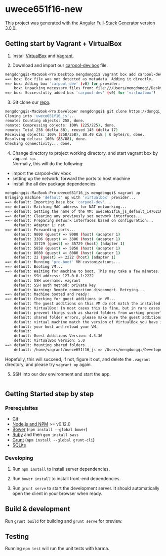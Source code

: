 # uwece651f16-new

This project was generated with the [Angular Full-Stack Generator](https://github.com/DaftMonk/generator-angular-fullstack) version 3.0.0.

## Getting start by Vagrant + VirtualBox
1. Install [VirtualBox](https://www.virtualbox.org) and [Vagrant](https://www.vagrantup.com/).

2. Download and import our [carpool-dev.box]() file. 
```bash
mengdongqis-MacBook-Pro:Desktop mengdongqi$ vagrant box add carpool-dev carpool-dev.box
==> box: Box file was not detected as metadata. Adding it directly…
==> box: Adding box 'carpool-dev' (v0) for provider: 
    box: Unpacking necessary files from: file:///Users/mengdongqi/Desktop/carpool-dev.box
==> box: Successfully added box 'carpool-dev' (v0) for 'virtualbox'!
```

3. Git clone our [repo](https://bitbucket.org/uwece651f16/uwece651f16_js). 
```bash
mengdongqis-MacBook-Pro:Developer mengdongqi$ git clone https://dongqi_meng@bitbucket.org/uwece651f16/uwece651f16_js.git 
Cloning into 'uwece651f16_js'...
remote: Counting objects: 258, done.
remote: Compressing objects: 100% (225/225), done.
remote: Total 258 (delta 88), reused 145 (delta 17)
Receiving objects: 100% (258/258), 88.49 KiB | 0 bytes/s, done.
Resolving deltas: 100% (88/88), done.
Checking connectivity... done.
```

4. Change directory to project working directory, and start vagrant box by `vagrant up`.      
Normally, this will do the following:
  - import the carpool-dev vbox
  - setting up the network, forward the ports to host machine  
  - install the all dev package dependencies 

```bash
mengdongqis-MacBook-Pro:uwece651f16_js mengdongqi$ vagrant up 
Bringing machine 'default' up with 'virtualbox' provider...
==> default: Importing base box 'carpool-dev'...
==> default: Matching MAC address for NAT networking...
==> default: Setting the name of the VM: uwece651f16_js_default_1476210577303_17584
==> default: Clearing any previously set network interfaces...
==> default: Preparing network interfaces based on configuration...
    default: Adapter 1: nat
==> default: Forwarding ports...
    default: 9000 (guest) => 9000 (host) (adapter 1)
    default: 3306 (guest) => 3306 (host) (adapter 1)
    default: 35729 (guest) => 35729 (host) (adapter 1)
    default: 5858 (guest) => 5858 (host) (adapter 1)
    default: 8080 (guest) => 8080 (host) (adapter 1)
    default: 22 (guest) => 2222 (host) (adapter 1)
==> default: Running 'pre-boot' VM customizations...
==> default: Booting VM...
==> default: Waiting for machine to boot. This may take a few minutes...
    default: SSH address: 127.0.0.1:2222
    default: SSH username: vagrant
    default: SSH auth method: private key
    default: Warning: Remote connection disconnect. Retrying...
==> default: Machine booted and ready!
==> default: Checking for guest additions in VM...
    default: The guest additions on this VM do not match the installed version of
    default: VirtualBox! In most cases this is fine, but in rare cases it can
    default: prevent things such as shared folders from working properly. If you see
    default: shared folder errors, please make sure the guest additions within the
    default: virtual machine match the version of VirtualBox you have installed on
    default: your host and reload your VM.
    default: 
    default: Guest Additions Version: 4.3.36
    default: VirtualBox Version: 5.0
==> default: Mounting shared folders...
    default: /home/vagrant/uwece651f16_js => /Users/mengdongqi/Developer/uwece651f16_js
```    

Hopefully, this will succeed, if not, figure it out, and delete the `.vagrant` directory, and please try `vagrant up` again.

5. SSH into our dev environment and start the app. 
```bash

```

## Getting Started step by step

### Prerequisites

- [Git](https://git-scm.com/)
- [Node.js and NPM](nodejs.org) >= v0.12.0
- [Bower](bower.io) (`npm install --global bower`)
- [Ruby](https://www.ruby-lang.org) and then `gem install sass`
- [Grunt](http://gruntjs.com/) (`npm install --global grunt-cli`)
- [SQLite](https://www.sqlite.org/quickstart.html)

### Developing

1. Run `npm install` to install server dependencies.

2. Run `bower install` to install front-end dependencies.

3. Run `grunt serve` to start the development server. It should automatically open the client in your browser when ready.

## Build & development

Run `grunt build` for building and `grunt serve` for preview.

## Testing

Running `npm test` will run the unit tests with karma.
